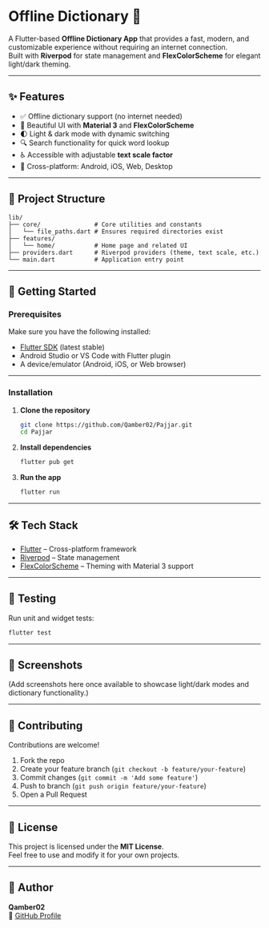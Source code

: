 # Offline Dictionary 📘

A Flutter-based **Offline Dictionary App** that provides a fast, modern, and customizable experience without requiring an internet connection.  
Built with **Riverpod** for state management and **FlexColorScheme** for elegant light/dark theming.

---

## ✨ Features

- ✅ Offline dictionary support (no internet needed)  
- 🎨 Beautiful UI with **Material 3** and **FlexColorScheme**  
- 🌓 Light & dark mode with dynamic switching  
- 🔍 Search functionality for quick word lookup  
- ♿ Accessible with adjustable **text scale factor**  
- 📱 Cross-platform: Android, iOS, Web, Desktop  

---

## 📂 Project Structure

```
lib/
├── core/               # Core utilities and constants
│   └── file_paths.dart # Ensures required directories exist
├── features/
│   └── home/           # Home page and related UI
├── providers.dart      # Riverpod providers (theme, text scale, etc.)
└── main.dart           # Application entry point
```

---

## 🚀 Getting Started

### Prerequisites
Make sure you have the following installed:
- [Flutter SDK](https://flutter.dev/docs/get-started/install) (latest stable)
- Android Studio or VS Code with Flutter plugin
- A device/emulator (Android, iOS, or Web browser)

---

### Installation

1. **Clone the repository**
   ```bash
   git clone https://github.com/Qamber02/Pajjar.git
   cd Pajjar
   ```

2. **Install dependencies**
   ```bash
   flutter pub get
   ```

3. **Run the app**
   ```bash
   flutter run
   ```

---

## 🛠 Tech Stack

- [Flutter](https://flutter.dev/) – Cross-platform framework  
- [Riverpod](https://riverpod.dev/) – State management  
- [FlexColorScheme](https://pub.dev/packages/flex_color_scheme) – Theming with Material 3 support  

---

## 🧪 Testing

Run unit and widget tests:
```bash
flutter test
```

---

## 📸 Screenshots

(Add screenshots here once available to showcase light/dark modes and dictionary functionality.)

---

## 🤝 Contributing

Contributions are welcome!  
1. Fork the repo  
2. Create your feature branch (`git checkout -b feature/your-feature`)  
3. Commit changes (`git commit -m 'Add some feature'`)  
4. Push to branch (`git push origin feature/your-feature`)  
5. Open a Pull Request  

---

## 📄 License

This project is licensed under the **MIT License**.  
Feel free to use and modify it for your own projects.

---

## 👤 Author

**Qamber02**  
🔗 [GitHub Profile](https://github.com/Qamber02)
